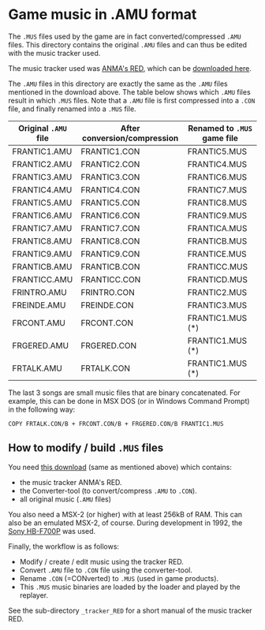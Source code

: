 # Game music in .AMU format

The `.MUS` files used by the game are in fact converted/compressed `.AMU` files. This directory contains the original `.AMU` files and can thus be edited with the music tracker used.

The music tracker used was [ANMA's RED](https://www.msx.org/news/software/en/anmas-red-music-recordereditor-available-for-download), which can be [downloaded here](https://www.msx.org/downloads/anmas-red-music-recordereditor-incuding-music-etc).

The `.AMU` files in this directory are exactly the same as the `.AMU` files mentioned in the download above.
The table below shows which `.AMU` files result in which `.MUS` files. Note that a `.AMU` file is first compressed into a `.CON` file, and finally renamed into a `.MUS` file.

Original `.AMU` file | After conversion/compression | Renamed to `.MUS` game file
---------------- | ------------------- | --------------------------
FRANTIC1.AMU | FRANTIC1.CON | FRANTIC5.MUS
FRANTIC2.AMU | FRANTIC2.CON | FRANTIC4.MUS
FRANTIC3.AMU | FRANTIC3.CON | FRANTIC6.MUS
FRANTIC4.AMU | FRANTIC4.CON | FRANTIC7.MUS
FRANTIC5.AMU | FRANTIC5.CON | FRANTIC8.MUS
FRANTIC6.AMU | FRANTIC6.CON | FRANTIC9.MUS
FRANTIC7.AMU | FRANTIC7.CON | FRANTICA.MUS
FRANTIC8.AMU | FRANTIC8.CON | FRANTICB.MUS
FRANTIC9.AMU | FRANTIC9.CON | FRANTICE.MUS
FRANTICB.AMU | FRANTICB.CON | FRANTICC.MUS
FRANTICC.AMU | FRANTICC.CON | FRANTICD.MUS
FRINTRO.AMU | FRINTRO.CON | FRANTIC2.MUS
FREINDE.AMU | FREINDE.CON | FRANTIC3.MUS
FRCONT.AMU | FRCONT.CON | FRANTIC1.MUS (*)
FRGERED.AMU | FRGERED.CON | FRANTIC1.MUS (*)
FRTALK.AMU | FRTALK.CON | FRANTIC1.MUS (*)

The last 3 songs are small music files that are binary concatenated. For example, this can be done in
MSX DOS (or in Windows Command Prompt) in the following way:

```
COPY FRTALK.CON/B + FRCONT.CON/B + FRGERED.CON/B FRANTIC1.MUS
```

## How to modify / build `.MUS` files

You need [this download](https://www.msx.org/downloads/anmas-red-music-recordereditor-incuding-music-etc) (same as mentioned above) which contains:
- the music tracker ANMA's RED.
- the Converter-tool (to convert/compress `.AMU` to `.CON`).
- all original music (`.AMU` files)

You also need a MSX-2 (or higher) with at least 256kB of RAM. This can also be an emulated MSX-2, of course. During development in 1992, the [Sony HB-F700P](https://www.msx.org/wiki/Sony_HB-F700P) was used.

Finally, the workflow is as follows:
- Modify / create / edit music using the tracker RED.
- Convert `.AMU` file to `.CON` file using the converter-tool.
- Rename `.CON` (=CONverted) to `.MUS` (used in game products).
- This `.MUS` music binaries are loaded by the loader and played by the replayer.

See the sub-directory `_tracker_RED` for a short manual of the music tracker RED.
